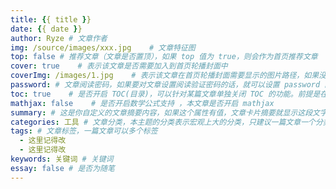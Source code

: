 ```yaml
---
title: {{ title }}
date: {{ date }}
author: Ryze # 文章作者
img: /source/images/xxx.jpg    # 文章特征图
top: false # 推荐文章（文章是否置顶），如果 top 值为 true，则会作为首页推荐文章
cover: true    # 表示该文章是否需要加入到首页轮播封面中
coverImg: /images/1.jpg    # 表示该文章在首页轮播封面需要显示的图片路径，如果没有，则默认使用文章的特色图片
password: # 文章阅读密码，如果要对文章设置阅读验证密码的话，就可以设置 password 的值，该值必须是用 SHA256(http://www.jsons.cn/sha/) 加密后的密码，防止被他人识破
toc: true    # 是否开启 TOC(目录)，可以针对某篇文章单独关闭 TOC 的功能。前提是在主题的 config.yml 中激活了 toc 选项
mathjax: false    # 是否开启数学公式支持 ，本文章是否开启 mathjax
summary: # 这是你自定义的文章摘要内容，如果这个属性有值，文章卡片摘要就显示这段文字，否则程序会自动截取文章的部分内容作为摘要
categories: 工具 # 文章分类，本主题的分类表示宏观上大的分类，只建议一篇文章一个分类
tags: # 文章标签，一篇文章可以多个标签
  - 这里记得改 
  - 这里记得改 
keywords: 关键词 # 关键词
essay: false # 是否为随笔
---
```

